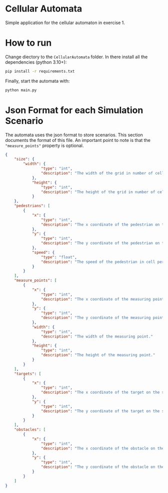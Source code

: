 # Cellular Automata

Simple application for the cellular automaton in exercise 1.

# How to run

Change diectory to the `CellularAutomata` folder.
In there install all the dependencies (python 3.10+):
```bash
pip install -r requirements.txt
```

Finally, start the automata with:
```bash
python main.py
```

# Json Format for each Simulation Scenario

The automata uses the json format to store scenarios. This section documents the format of this file. An important point to note is that the `"measure_points"` property is optional.
```json
{
    "size": {
        "width": {
                "type": "int",
                "description": "The width of the grid in number of cells."
            },
            "height": {
                "type": "int",
                "description": "The height of the grid in number of cells."
            }
    },
    "pedestrians": [
        {
            "x": {
                "type": "int",
                "description": "The x coordinate of the pedestrian on the simulation grid."
            },
            "y": {
                "type": "int",
                "description": "The y coordinate of the pedestrian on the simulation grid."
            },
            "speed": {
                "type": "float",
                "description": "The speed of the pedestrian in cell per time step."
            }
        }
    ],
    "measure_points": [
        {
            "x": {
                "type": "int",
                "description": "The x coordinate of the measuring point on the simulation grid."
            },
            "y": {
                "type": "int",
                "description": "The y coordinate of the measuring point on the simulation grid."
            },
            "width": {
                "type": "int",
                "description": "The width of the measuring point."
            },
            "height": {
                "type": "int",
                "description": "The height of the measuring point."
            }
        }
    ],
    "targets": [
        {
            "x": {
                "type": "int",
                "description": "The x coordinate of the target on the simulation grid."
            },
            "y": {
                "type": "int",
                "description": "The y coordinate of the target on the simulation grid."
            }
        }
    ],
    "obstacles": [
        {
            "x": {
                "type": "int",
                "description": "The x coordinate of the obstacle on the simulation grid."
            },
            "y": {
                "type": "int",
                "description": "The y coordinate of the obstacle on the simulation grid."
            }
        }
    ]
}
```

